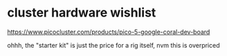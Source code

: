 # cluster hardware wishlist

https://www.picocluster.com/products/pico-5-google-coral-dev-board

ohhh, the "starter kit" is just the price for a rig itself, nvm this is overpriced
